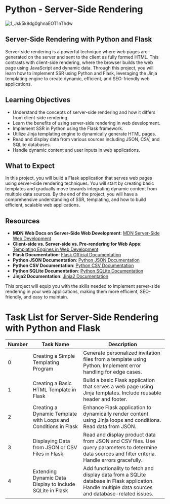 
# Python - Server-Side Rendering

![1_Jsk5k8dg0ghnaEOT1nThdw](https://github.com/user-attachments/assets/7567457d-c2c2-4586-ad55-fe96038c63ca)

## Server-Side Rendering with Python and Flask

Server-side rendering is a powerful technique where web pages are generated on the server and sent to the client as fully formed HTML. This contrasts with client-side rendering, where the browser builds the web page using JavaScript and dynamic data. Through this project, you will learn how to implement SSR using Python and Flask, leveraging the Jinja templating engine to create dynamic, efficient, and SEO-friendly web applications.

## Learning Objectives

- Understand the concepts of server-side rendering and how it differs from client-side rendering.
- Learn the benefits of using server-side rendering in web development.
- Implement SSR in Python using the Flask framework.
- Utilize Jinja templating engine to dynamically generate HTML pages.
- Read and display data from various sources including JSON, CSV, and SQLite databases.
- Handle dynamic content and user inputs in web applications.

## What to Expect

In this project, you will build a Flask application that serves web pages using server-side rendering techniques. You will start by creating basic templates and gradually move towards integrating dynamic content from multiple data sources. By the end of the project, you will have a comprehensive understanding of SSR, templating, and how to build efficient, scalable web applications.

## Resources

- **MDN Web Docs on Server-Side Web Development**: [MDN Server-Side Web Development](https://developer.mozilla.org/en-US/docs/Learn/Server-side)
- **Client-side vs. Server-side vs. Pre-rendering for Web Apps**: [Templating Engines in Web Development](https://www.sitepoint.com/client-side-vs-server-side-rendering/)
- **Flask Documentation**: [Flask Official Documentation](https://flask.palletsprojects.com/)
- **Python JSON Documentation**: [Python JSON Documentation](https://docs.python.org/3/library/json.html)
- **Python CSV Documentation**: [Python CSV Documentation](https://docs.python.org/3/library/csv.html)
- **Python SQLite Documentation**: [Python SQLite Documentation](https://docs.python.org/3/library/sqlite3.html)
- **Jinja2 Documentation**: [Jinja2 Documentation](https://jinja.palletsprojects.com/)

This project will equip you with the skills needed to implement server-side rendering in your web applications, making them more efficient, SEO-friendly, and easy to maintain.

# Task List for Server-Side Rendering with Python and Flask

| Number | Task Name                                        | Description                                                                                                     |
|--------|--------------------------------------------------|-----------------------------------------------------------------------------------------------------------------|
| 0      | Creating a Simple Templating Program             | Generate personalized invitation files from a template using Python. Implement error handling for edge cases.    |
| 1      | Creating a Basic HTML Template in Flask          | Build a basic Flask application that serves a web page using Jinja templates. Include reusable header and footer.|
| 2      | Creating a Dynamic Template with Loops and Conditions in Flask | Enhance Flask application to dynamically render content using Jinja loops and conditions. Read data from JSON. |
| 3      | Displaying Data from JSON or CSV Files in Flask  | Read and display product data from JSON and CSV files. Use query parameters to determine data sources and filter criteria. Handle errors gracefully. |
| 4      | Extending Dynamic Data Display to Include SQLite in Flask | Add functionality to fetch and display data from a SQLite database in Flask application. Handle multiple data sources and database-related issues. |
